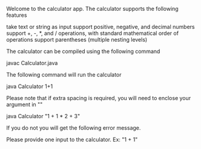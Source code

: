 Welcome to the calculator app.
The calculator supports the following features

take text or string as input
support positive, negative, and decimal numbers
support +, -, *, and / operations, with standard mathematical order of operations
support parentheses (multiple nesting levels)

The calculator can be compiled using the following command

javac Calculator.java

The following command will run the calculator

java Calculator 1+1

Please note that if extra spacing is required, you will need to enclose your argument in ""

java Calculator "1 + 1 * 2 + 3"

If you do not you will get the following error message. 

Please provide one input to the calculator. Ex: "1 + 1"

